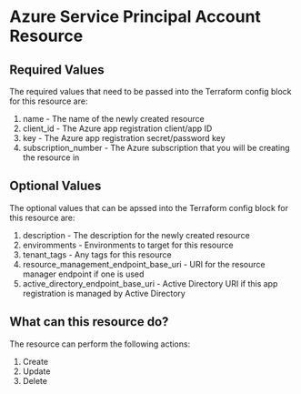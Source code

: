 # Azure Service Principal Account Resource

## Required Values
The required values that need to be passed into the Terraform config block for this resource are:
1. name - The name of the newly created resource
2. client_id - The Azure app registration client/app ID
3. key - The Azure app registration secret/password key
4. subscription_number - The Azure subscription that you will be creating the resource in

## Optional Values
The optional values that can be apssed into the Terraform config block for this resource are:
1. description - The description for the newly created resource
2. enviromments - Environments to target for this resource
3. tenant_tags - Any tags for this resource
4. resource_management_endpoint_base_uri - URI for the resource manager endpoint if one is used
5. active_directory_endpoint_base_uri - Active Directory URI if this app registration is managed by Active Directory

## What can this resource do?
The resource can perform the following actions:

1. Create
2. Update
3. Delete